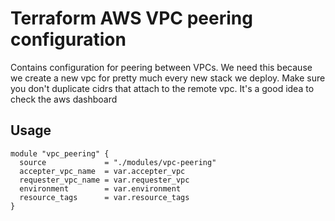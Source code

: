 # Terraform AWS VPC peering configuration

Contains configuration for peering between VPCs. 
We need this because we create a new vpc for pretty much every new stack we deploy. 
Make sure you don't duplicate cidrs that attach to the remote vpc. 
It's a good idea to check the aws dashboard


## Usage

```
module "vpc_peering" {
  source             = "./modules/vpc-peering"
  accepter_vpc_name  = var.accepter_vpc
  requester_vpc_name = var.requester_vpc
  environment        = var.environment
  resource_tags      = var.resource_tags
}
```
